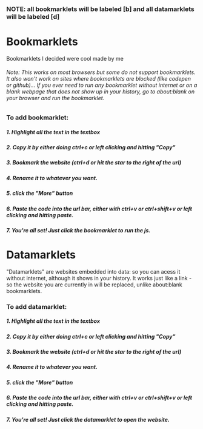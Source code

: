 ### NOTE: all bookmarklets will be labeled [b] and all datamarklets will be labeled [d]
# Bookmarklets
Bookmarklets I decided were cool made by me

###### Note: This works on most browsers but some do not support bookmarklets. It also won't work on sites where bookmarklets are blocked (like codepen or github)... If you ever need to run any bookmarklet without internet or on a blank webpage that does not show up in your history, go to about:blank on your browser and run the bookmarklet.

### To add bookmarklet:
##### 1. Highlight all the text in the textbox
##### 2. Copy it by either doing ctrl+c or left clicking and hitting "Copy"
##### 3. Bookmark the website (ctrl+d or hit the star to the right of the url)
##### 4. Rename it to whatever you want.
##### 5. click the "More" button
##### 6. Paste the code into the url bar, either with ctrl+v or ctrl+shift+v or left clicking and hitting paste.
##### 7. You're all set! Just click the bookmarklet to run the js.

# Datamarklets
"Datamarklets" are websites embedded into data: so you can acess it without internet, although it shows in your history. It works just like a link - so the website you are currently in will be replaced, unlike about:blank bookmarklets.

### To add datamarklet:
##### 1. Highlight all the text in the textbox
##### 2. Copy it by either doing ctrl+c or left clicking and hitting "Copy"
##### 3. Bookmark the website (ctrl+d or hit the star to the right of the url)
##### 4. Rename it to whatever you want.
##### 5. click the "More" button
##### 6. Paste the code into the url bar, either with ctrl+v or ctrl+shift+v or left clicking and hitting paste.
##### 7. You're all set! Just click the datamarklet to open the website.
